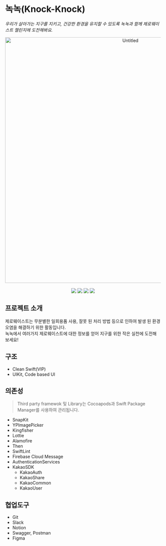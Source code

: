 # 녹녹(Knock-Knock)

*우리가 살아가는 지구를 지키고, 건강한 환경을 유지할 수 있도록 녹녹과 함께 제로웨이스트 챌린지에 도전해봐요.*

<div align = "center">
<img width="795" alt="Untitled" src="https://user-images.githubusercontent.com/40792935/229267999-15a49a44-5aa3-40a1-9385-d6d785e737d3.png"> <br> <br>
<img src = "https://img.shields.io/badge/Swift-5.7-%23F05138"> <img src = "https://img.shields.io/badge/Xcode-14.2-%23147EFB"> <img src = "https://img.shields.io/badge/Platform-iOS-lightgrey"> <img src = "https://img.shields.io/badge/iOS-14%2B-yellow"> 
</div>

## 프로젝트 소개
제로웨이스트는 무분별한 일회용품 사용, 잘못 된 처리 방법 등으로 인하여 발생 된 환경 오염을 해결하기 위한 활동입니다. <br>
녹녹에서 여러가지 제로웨이스트에 대한 정보를 얻어 지구를 위한 작은 실천에 도전해 보세요!

## 구조
- Clean Swift(VIP)
- UIKit, Code based UI

## 의존성
> Third party framewok 및 Library는 Cocoapods과 Swift Package Manager를 사용하여 관리됩니다.

- SnapKit
- YPImagePicker
- Kingfisher
- Lottie
- Alamofire
- Then
- SwiftLint
- Firebase Cloud Message
- AuthenticationServices
- KakaoSDK
  - KakaoAuth
  - KakaoShare
  - KakaoCommon
  - KakaoUser

## 협업도구
- Git
- Slack
- Notion
- Swagger, Postman
- Figma

